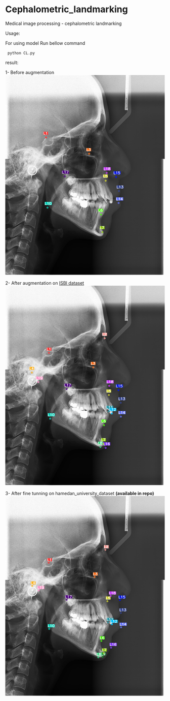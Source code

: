 # Cephalometric_landmarking
Medical image processing - cephalometric landmarking

Usage:

For using model Run bellow command
```
 python CL.py
```

result:

1- Before augmentation
![Before augmentation](./Readme_images/137_1.jpg)

2- After augmentation on [ISBI dataset](https://doi.org/10.1016/j.media.2016.02.004)
![After augmentation](./Readme_images/137_2.jpg)

3- After fine tunning on hamedan_university_dataset **(available in repo)**
![After fine tunning](./Readme_images/137_3.jpg)
